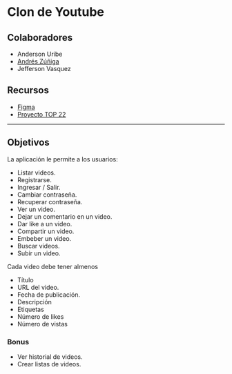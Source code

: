 # Clon de Youtube

## Colaboradores

- Anderson Uribe
- [Andrés Zúñiga](https://github.com/Zuniga63)
- Jefferson Vasquez

## Recursos

- [Figma](https://www.figma.com/file/WMw8qQ0bEYp7VuR3cOLpyW/YouTube-(Community)?node-id=0%3A1)
- [Proyecto TOP 22](https://github.com/makeitrealcamp/top-v22/blob/main/projects/youtube.md)

***

## Objetivos

La aplicación le permite a los usuarios:

- Listar videos.
- Registrarse.
- Ingresar / Salir.
- Cambiar contraseña.
- Recuperar contraseña.
- Ver un video.
- Dejar un comentario en un video.
- Dar like a un video.
- Compartir un video.
- Embeber un video.
- Buscar videos.
- Subir un video.

Cada video debe tener almenos

- Título
- URL del video.
- Fecha de publicación.
- Descripción
- Etiquetas
- Número de likes
- Número de vistas

### Bonus

- Ver historial de videos.
- Crear listas de videos.
